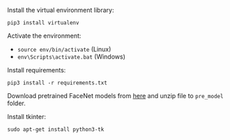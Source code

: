 Install the virtual environment library:

`pip3 install virtualenv`

Activate the environment:
- `source env/bin/activate` (Linux)
- `env\Scripts\activate.bat` (Windows)

Install requirements:

`pip3 install -r requirements.txt`

Download pretrained FaceNet models from [here](https://drive.google.com/file/d/1R77HmFADxe87GmoLwzfgMu_HY0IhcyBz/view) and unzip file to `pre_model` folder.

Install tkinter:

`sudo apt-get install python3-tk`